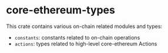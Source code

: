 # core-ethereum-types

This crate contains various on-chain related modules and types:

- `constants`: constants related to on-chain operations
- `actions`: types related to high-level core-ethereum Actions
